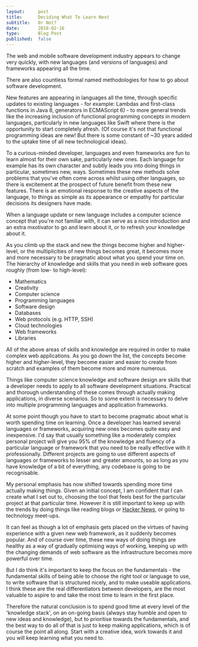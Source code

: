 ```yaml
---
layout:     post
title:      Deciding What To Learn Next
subtitle:   Or Not?
date:       2018-02-16
type:       Blog Post
published:  false
---
```



The web and mobile software development industry appears to change very quickly, with new languages (and versions of
languages) and frameworks appearing all the time.

There are also countless formal named methodologies for how to go
about software development.

New features are appearing in languages all the time, through specific updates to existing
languages - for example: Lambdas and first-class functions in Java 8, generators in ECMAScript 6) - to more general
trends like the increasing inclusion of functional programming concepts in modern languages, particularly in new
languages like Swift where there is the opportunity to start completely afresh. (Of course it's not that
functional programming ideas are new! But there is some constant of ~30 years added to the uptake time of
all new technological ideas).

To a curious-minded developer, languages and even frameworks are fun to learn almost for their own sake, particularly new ones.
Each language for example has its own character and subtly leads you into doing things in particular, sometimes new, ways. Sometimes these
new methods solve problems that you've often come across whilst using other languages, so there is excitement at the
prospect of future benefit from these new features. There is an emotional response to the creative aspects of the
language, to things as simple as its appearance or empathy for particular decisions its designers have made.

When a language update or new language includes a computer science concept that you're not familiar with, it can serve
as a nice introduction and an extra mxotivator to go and learn about it, or to refresh your knowledge about it.

As you climb up the stack and new the things become higher and higher-level, or the multiplicities of new things becomes
great, it becomes more and more necessary to be pragmatic about what you spend your time on. The hierarchy of knowledge
and skills that you need in web software goes roughly (from low- to high-level):

* Mathematics
* Creativity
* Computer science
* Programming languages
* Software design
* Databases
* Web protocols (e.g. HTTP, SSH)
* Cloud technologies
* Web frameworks
* Libraries

All of the above areas of skills and knowledge are required in order to make complex web applications. As you go down
the list, the concepts become higher and higher-level, they become easier and easier to create from scratch and examples
of them become more and more numerous.

Things like computer science knowledge and software design are skills that a developer needs to apply to all
software development situations. Practical and thorough understanding of these comes through actually making applications,
in diverse scenarios. So to some extent is necessary to delve into multiple programming languages and application
frameworks.

At some point though you have to start to become pragmatic about what is worth spending time on learning. Once a developer
has learned several languages or frameworks, acquiring new ones becomes quite easy and inexpensive. I'd say that usually something like
a moderately complex personal project will give you 95% of the knowledge and fluency of a particular language or framework
that you need to be really effective with it professionally. Different projects are going to use different aspects
of languages or frameworks to lesser and greater amounts, so as long as you have knowledge of a bit of everything,
any codebase is going to be recognisable.

My personal emphasis has now shifted towards spending more time actually making things. Given an initial concept,
I am confident that I can create what I set out to, choosing the tool that feels best for the particular project at that particular time.
However it is still important to keep up with the trends by doing things like reading blogs or [Hacker News](https://news.ycombinator.com), or going
to technology meet-ups.

It can feel as though a lot of emphasis gets placed on the virtues of having experience with a given new web framework, as
it suddenly becomes popular. And of course over time, these new ways of doing things are healthy as a way of gradually
optimising ways of working, keeping up with the changing demands of web software as the infrastructure becomes more
powerful over time.

But I do think it's important to keep the focus on the fundamentals - the fundamental skills
of being able to choose the right tool or language to use, to write software that is structured nicely, and to make
useable applications. I think these are the real differentiators between developers, are the most valuable to aspire to and take the most time to learn
in the first place.

Therefore the natural conclusion is to spend good time at every level of the 'knowledge stack', on an on-going basis
(always stay humble and open to new ideas and knowledge), but to prioritise towards the fundamentals, and the
best way to do all of that is just to keep making applications, which is of course the point all along. Start with a creative
idea, work towards it and you will keep learning what you need to.
